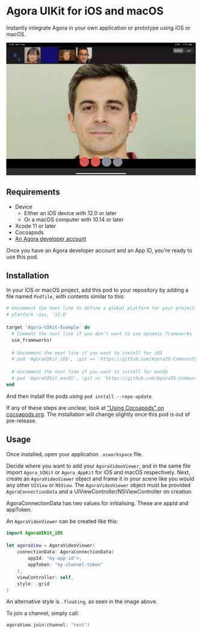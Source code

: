# Agora UIKit for iOS and macOS

Instantly integrate Agora in your own application or prototype using iOS or macOS.

![floating_view.jpg](media/floating_view.jpg)

## Requirements

- Device
    - Either an iOS device with 12.0 or later
    - Or a macOS computer with 10.14 or later
- Xcode 11 or later
- Cocoapods
- [An Agora developer account](https://www.agora.io/en/blog/how-to-get-started-with-agora?utm_source=github&utm_repo=agora-ios-uikit)

Once you have an Agora developer account and an App ID, you're ready to use this pod.

## Installation

In your iOS or macOS project, add this pod to your repository by adding a file named `Podfile`, with contents similar to this:

```ruby
# Uncomment the next line to define a global platform for your project
# platform :ios, '12.0'

target 'Agora-UIKit-Example' do
  # Comment the next line if you don't want to use dynamic frameworks
  use_frameworks!

  # Uncomment the next line if you want to install for iOS
  # pod 'AgoraUIKit_iOS', :git => 'https://github.com/AgoraIO-Community/iOS-UIKit.git'

  # Uncomment the next line if you want to install for macOS
  # pod 'AgoraUIKit_macOS', :git => 'https://github.com/AgoraIO-Community/iOS-UIKit.git'
end
```

And then install the pods using `pod install --repo-update`

If any of these steps are unclear, look at ["Using Cocoapods" on cocoapods.org](https://guides.cocoapods.org/using/using-cocoapods.html).
The installation will change slightly once this pod is out of pre-release.

## Usage

Once installed, open your application `.xcworkspace` file.

Decide where you want to add your `AgoraVideoViewer`, and in the same file import `Agora_UIKit` or `Agora_AppKit` for iOS and macOS respectively.
Next, create an `AgoraVideoViewer` object and frame it in your scene like you would any other `UIView` or `NSView`. The `AgoraVideoViewer` object must be provided `AgoraConnectionData` and a UIViewController/NSViewController on creation.

AgoraConnectionData has two values for initialising. These are appId and appToken.

An `AgoraVideoViewer` can be created like this:

```swift
import AgoraUIKit_iOS

let agoraView = AgoraVideoViewer(
    connectionData: AgoraConnectionData(
        appId: "my-app-id">,
        appToken: "my-channel-token"
    ),
    viewController: self,
    style: .grid
)
```

An alternative style is `.floating`, as seen in the image above.

To join a channel, simply call:

```swift
agoraView.join(channel: "test")
```